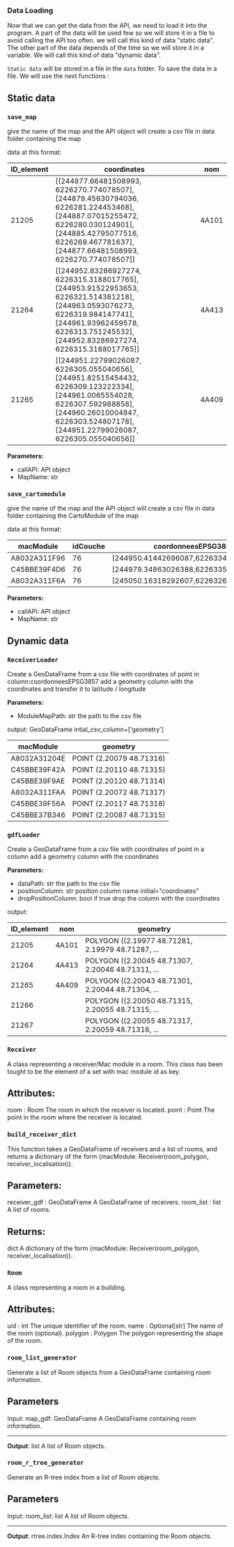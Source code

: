 ### Data Loading

Now that we can get the data from the API, we need to load it into the program. A part of the data will be used few so we will store it in a file to avoid calling the API too often. we will call this kind of data "static data". The other part of the data depends of the time so we will store it in a variable. We will call this kind of data "dynamic data".

`Static data` will be stored in a file in the `data` folder. To save the data in a file. We will use the next functions :

## Static data

### `save_map`

give the name of the map and the API object
will create a csv file in data folder containing the map

data at this format:

| ID_element | coordinates                                                                                                                                                                                                    | nom   |
| ---------- | -------------------------------------------------------------------------------------------------------------------------------------------------------------------------------------------------------------- | ----- |
| 21205      | [[244877.66481508993, 6226270.774078507], [244879.45630794036, 6226281.224453468], [244887.07015255472, 6226280.030124901], [244885.42795077516, 6226269.467781637], [244877.66481508993, 6226270.774078507]]  | 4A101 |
| 21264      | [[244952.83286927274, 6226315.3188017765], [244953.91522953653, 6226321.514381218], [244963.0593076273, 6226319.984147741], [244961.93962459578, 6226313.751245532], [244952.83286927274, 6226315.3188017765]] | 4A413 |
| 21265      | [[244951.22799026087, 6226305.055040656], [244951.82515454432, 6226309.123222334], [244961.0065554028, 6226307.592988858], [244960.26010004847, 6226303.524807178], [244951.22799026087, 6226305.055040656]]   | 4A409 |

**Parameters:**

- callAPI: API object
- MapName: str

### `save_cartomodule`

give the name of the map and the API object
will create a csv file in data folder containing the CartoModule of the map

data at this format:

| macModule    | idCouche | coordonneesEPSG3857                     |
| ------------ | -------- | --------------------------------------- |
| A8032A311F96 | 76       | [244950.41442696087,6226334.0893908525] |
| C45BBE39F4D6 | 76       | [244979.34863026388,6226335.888478451]  |
| A8032A311F6A | 76       | [245050.16318292607,6226326.739568699]  |

**Parameters:**

- callAPI: API object
- MapName: str

## Dynamic data

### `ReceiverLoader`

Create a GeoDataFrame from a csv file with coordinates of point in column:coordonneesEPSG3857
add a geometry column with the coordinates and transfer it to latitude / longitude

**Parameters:**

- ModuleMapPath: str
  the path to the csv file

output: GeoDataFrame intial_csv_column+['geometry']

| macModule    | geometry                 |
| ------------ | ------------------------ |
| A8032A31204E | POINT (2.20079 48.71316) |
| C45BBE39F42A | POINT (2.20110 48.71315) |
| C45BBE39F9AE | POINT (2.20120 48.71314) |
| A8032A311FAA | POINT (2.20072 48.71317) |
| C45BBE39F56A | POINT (2.20117 48.71318) |
| C45BBE37B346 | POINT (2.20087 48.71315) |

### `gdfLoader`

Create a GeoDataFrame from a csv file with coordinates of point in a column
add a geometry column with the coordinates

**Parameters:**

- dataPath: str the path to the csv file
- positionColumn: str position column name initial="coordinates"
- dropPositionColumn: bool if true drop the column with the coordinates

output:

| ID_element | nom   | geometry                                          |
| ---------- | ----- | ------------------------------------------------- |
| 21205      | 4A101 | POLYGON ((2.19977 48.71281, 2.19979 48.71287, ... |
| 21264      | 4A413 | POLYGON ((2.20045 48.71307, 2.20046 48.71311, ... |
| 21265      | 4A409 | POLYGON ((2.20043 48.71301, 2.20044 48.71304, ... |
| 21266      |       | POLYGON ((2.20050 48.71315, 2.20055 48.71315, ... |
| 21267      |       | POLYGON ((2.20055 48.71317, 2.20059 48.71316, ... |

### `Receiver`

A class representing a receiver/Mac module in a room. This class has been tought to be the element of a set with mac module id as key.

## **Attributes**:

room : Room
The room in which the receiver is located.
point : Point
The point in the room where the receiver is located.

### `build_receiver_dict`

This function takes a GeoDataFrame of receivers and a list of rooms, and returns a dictionary of the form {macModule: Receiver(room_polygon, receiver_localisation)}.

## **Parameters**:

receiver_gdf : GeoDataFrame
A GeoDataFrame of receivers.
room_list : list
A list of rooms.

## **Returns**:

dict
A dictionary of the form {macModule: Receiver(room_polygon, receiver_localisation)}.

### `Room`

A class representing a room in a building.

## **Attributes**:

uid : int
The unique identifier of the room.
name : Optional[str]
The name of the room (optional).
polygon : Polygon
The polygon representing the shape of the room.

### `room_list_generator`

Generate a list of Room objects from a GeoDataFrame containing room information.

## **Parameters**

Input:
map_gdf: GeoDataFrame
A GeoDataFrame containing room information.

---

**Output**:
list
A list of Room objects.

### `room_r_tree_generator`

Generate an R-tree index from a list of Room objects.

## **Parameters**

Input:
room_list: list
A list of Room objects.

---

**Output**:
rtree.index.Index
An R-tree index containing the Room objects.
